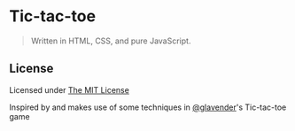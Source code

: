 # Tic-tac-toe #

> Written in HTML, CSS, and pure JavaScript.

## License ##
Licensed under [The MIT License](LICENSE)

Inspired by and makes use of some techniques in [@glavender](https://github.com/glavender/tictactoe)'s Tic-tac-toe game
